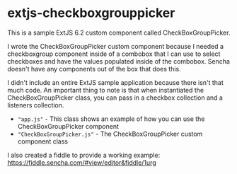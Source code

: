 # extjs-checkboxgrouppicker

This is a sample ExtJS 6.2 custom component called CheckBoxGroupPicker. 

I wrote the CheckBoxGroupPicker custom component because I needed a checkboxgroup component inside of a combobox that I can use to select checkboxes and have the values populated inside of the combobox. Sencha doesn't have any components out of the box that does this. 

I didn't include an entire ExtJS sample application because there isn't that much code. An important thing to note is that when instantiated the CheckBoxGroupPicker class, you can pass in a checkbox collection and a listeners collection. 

 - `"app.js"` - This class shows an example of how you can use the CheckBoxGroupPicker component
 - `"CheckBoxGroupPicker.js"` - The CheckBoxGroupPicker custom component class
 
 I also created a fiddle to provide a working example: https://fiddle.sencha.com/#view/editor&fiddle/1urg
